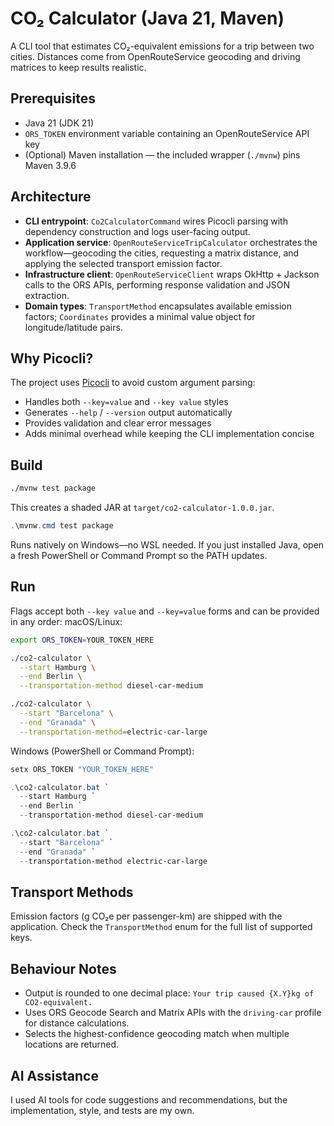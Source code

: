 # CO₂ Calculator (Java 21, Maven)

A CLI tool that estimates CO₂-equivalent emissions for a trip between two cities. Distances come from OpenRouteService geocoding and driving matrices to keep results realistic.

## Prerequisites
- Java 21 (JDK 21)
- `ORS_TOKEN` environment variable containing an OpenRouteService API key
- (Optional) Maven installation — the included wrapper (`./mvnw`) pins Maven 3.9.6

## Architecture
- **CLI entrypoint**: `Co2CalculatorCommand` wires Picocli parsing with dependency construction and logs user-facing output.
- **Application service**: `OpenRouteServiceTripCalculator` orchestrates the workflow—geocoding the cities, requesting a matrix distance, and applying the selected transport emission factor.
- **Infrastructure client**: `OpenRouteServiceClient` wraps OkHttp + Jackson calls to the ORS APIs, performing response validation and JSON extraction.
- **Domain types**: `TransportMethod` encapsulates available emission factors; `Coordinates` provides a minimal value object for longitude/latitude pairs.

## Why Picocli?
The project uses [Picocli](https://picocli.info) to avoid custom argument parsing:
- Handles both `--key=value` and `--key value` styles
- Generates `--help` / `--version` output automatically
- Provides validation and clear error messages
- Adds minimal overhead while keeping the CLI implementation concise

## Build
```bash
./mvnw test package
```
This creates a shaded JAR at `target/co2-calculator-1.0.0.jar`.

```powershell
.\mvnw.cmd test package
```
Runs natively on Windows—no WSL needed. If you just installed Java, open a fresh PowerShell or Command Prompt so the PATH updates.

## Run
Flags accept both `--key value` and `--key=value` forms and can be provided in any order:
macOS/Linux:
```bash
export ORS_TOKEN=YOUR_TOKEN_HERE
```

```bash
./co2-calculator \
  --start Hamburg \
  --end Berlin \
  --transportation-method diesel-car-medium

./co2-calculator \
  --start "Barcelona" \
  --end "Granada" \
  --transportation-method=electric-car-large
```

Windows (PowerShell or Command Prompt):
```powershell
setx ORS_TOKEN "YOUR_TOKEN_HERE"
```

```powershell
.\co2-calculator.bat `
  --start Hamburg `
  --end Berlin `
  --transportation-method diesel-car-medium

.\co2-calculator.bat `
  --start "Barcelona" `
  --end "Granada" `
  --transportation-method electric-car-large
```

## Transport Methods
Emission factors (g CO₂e per passenger-km) are shipped with the application. Check the `TransportMethod` enum for the full list of supported keys.

## Behaviour Notes
- Output is rounded to one decimal place: `Your trip caused {X.Y}kg of CO2-equivalent.`
- Uses ORS Geocode Search and Matrix APIs with the `driving-car` profile for distance calculations.
- Selects the highest-confidence geocoding match when multiple locations are returned.

## AI Assistance
I used AI tools for code suggestions and recommendations, but the implementation, style, and tests are my own.
